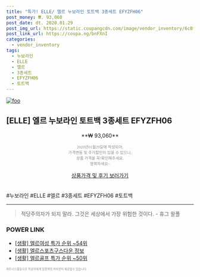 ```yaml
--- 
title: "특가! ELLE/ 엘르 누보라인 토트백 3종세트 EFYZFH06" 
post_money: ₩. 93,060 
post_date: dt. 2020.01.29 
post_img_url: https://static.coupangcdn.com/image/vendor_inventory/6c0f/6b7127f59d5d87745dbf101d8dc8e3ed823994c99e53d68652782f643bff.jpg 
post_link_url: https://coupa.ng/bnFXnI 
categories: 
  - vendor_inventory 
tags: 
  - 누보라인 
  - ELLE 
  - 엘르 
  - 3종세트 
  - EFYZFH06 
  - 토트백 
--- 
```

[![foo](https://static.coupangcdn.com/image/vendor_inventory/6c0f/6b7127f59d5d87745dbf101d8dc8e3ed823994c99e53d68652782f643bff.jpg)](https://coupa.ng/bnFXnI) 

## [ELLE] 엘르 누보라인 토트백 3종세트 EFYZFH06 
<p style="text-align: center;">**₩ 93,060**</p> 
<p style="text-align: center;"><span style="color: #898c8f; font-family: Georgia,Times,serif; font-size: 0.75em;">2020년01월29일에 작성되어, <br>가격변동 및 추가할인이 있을 수 있으니,<br> 상품 가격을 꼭!확인해주세요.<br>행복하세요~</span> 
</p>	 
<div markdown="0" style="text-align: center;"><a href="https://coupa.ng/bnFXnI" class="btn btn--success">상품가격 및 후기 보러가기</a></div> 
<br><br> 
  #누보라인 #ELLE #엘르 #3종세트 #EFYZFH06 #토트백 
<hr> 

> 적당주의자가 되지 말라. 그것은 세상에서 가장 위험한 것이다. - 휴그 왈폴 


### POWER LINK

* <a href="https://blog.naver.com/sakai111/221787141942" target="_blank"> [생활] 엘르여성 특가 순위 ~54위</a>
* <a href="https://blog.naver.com/sakai111/221760640001" target="_blank"> [생활] 엘르스포츠구스다운 정보 </a>
* <a href="https://blog.naver.com/sakai111/221787131475" target="_blank"> [생활] 엘르골프 특가 순위 ~50위</a>

<span style="color: #898c8f; font-family: Georgia,Times,serif; font-size: 0.55em;">파트너스활동으로 작성자에게 일정액의 커미션이 제공될수 있습니다.</span> 
